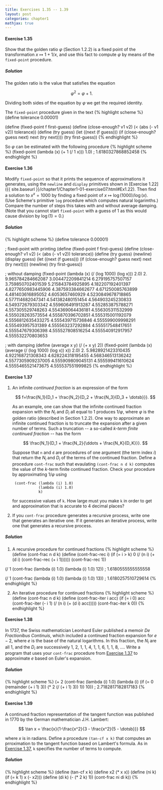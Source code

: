 ```yaml
---
title: Exercises 1.35 -- 1.39
layout: post
categories: chapter1
mathjax: true
---
```


#### Exercise 1.35
Show that the golden ratio $\varphi$ (Section 1.2.2) is a fixed point
of the transformation $x\mapsto 1+1/x$, and use this fact to compute
$\varphi$ by means of the `fixed-point` procedure.

##### Solution
The golden ratio is the value that satisfies the equation

$$
\varphi^2 = \varphi + 1.
$$

Dividing both sides of the equation by $\varphi$ we get the required
identity.

The `fixed-point` procedure given in the text
{% highlight scheme %}
(define tolerance 0.00001)
 
(define (fixed-point f first-guess)
    (define (close-enough? v1 v2)
        (< (abs (- v1 v2)) tolerance))
    (define (try guess)
        (let ((next (f guess)))
             (if (close-enough? guess next)
                 next
                 (try next))))
    (try first-guess))
{% endhighlight %}

So $\varphi$ can be estimated with the following procedure
{% highlight scheme %}
(fixed-point (lambda (x) (+ 1 (/ 1 x))) 1.0)
; 1.6180327868852458
{% endhighlight %}

#### Exercise 1.36
Modify `fixed-point` so that it prints the sequence of approximations
it generates, using the `newline` and `display` primitives shown in
[Exercise 1.22]({{ site.baseurl }}/chapter1/Chapter1-01-exercise07.html#Ex1.22).
Then find a solution to $x^x = 1000$ by finding a fixed point of
$x \mapsto \log(1000)/\log(x)$. (Use Scheme's primitive `log` procedure
which computes natural logarimths.) Compare the number of steps this
takes with and without average damping. (Note that you cannot start
`fixed-point` with a guess of 1 as this would cause division by
$\log(1) = 0$.)

##### Solution
{% highlight scheme %}
(define tolerance 0.00001)

; fixed-point with printing 
(define (fixed-point f first-guess)
    (define (close-enough? v1 v2)
        (< (abs (- v1 v2)) tolerance))
    (define (try guess)
        (newline)
        (display guess)
        (let ((next (f guess)))
             (if (close-enough? guess next)
                 next
                 (try next))))
    (newline)
    (try first-guess))

; without damping
(fixed-point (lambda (x) (/ (log 1000) (log x))) 2.0)
2.
9.965784284662087
3.004472209841214
6.279195757507157
3.759850702401539
5.215843784925895
4.182207192401397
4.8277650983445906
4.387593384662677
4.671250085763899
4.481403616895052
4.6053657460929
4.5230849678718865
4.577114682047341
4.541382480151454
4.564903245230833
4.549372679303342
4.559606491913287
4.552853875788271
4.557305529748263
4.554369064436181
4.556305311532999
4.555028263573554
4.555870396702851
4.555315001192079
4.5556812635433275
4.555439715736846
4.555599009998291
4.555493957531389
4.555563237292884
4.555517548417651
4.555547679306398
4.555527808516254
4.555540912917957
4.555532270803653

; with damping
(define (average x y) (/ (+ x y) 2))
(fixed-point (lambda (x) (average (/ (log 1000) (log x)) x)) 2.0)
2.
5.9828921423310435
4.922168721308343
4.628224318195455
4.568346513136242
4.5577305909237005
4.555909809045131
4.555599411610624
4.5555465521473675
4.555537551999825
{% endhighlight %}

<a name="Ex1.27"> </a>
#### Exercise 1.37
1. An infinite _continued fraction_ is an expression of the form

   $$
   f=\frac{N_1}{D_1 + \frac{N_2}{D_2 + \frac{N_3}{D_3 + \dotsb}}}.
   $$
   
   As an example, one can show that the infinite continued fraction
   expansion with the $N_i$ and $D_i$ all equal to 1 produces
   $1/\varphi$, where $\varphi$ is the golden ratio (described in
   Section 1.2.2). One way to approximate an infinite continued
   fraction is to truncate the expansion after a given number of terms.
   Such a truncation -- a so-called _$k$-term finite continued
   fraction_ -- has the form

   $$
   \frac{N_1}{D_1 + \frac{N_2}{\ddots + \frac{N_K}{D_K}}}.
   $$

   Suppose that `n` and `d` are procedures of one argument (the term
   index $i$) that return the $N_i$ and $D_i$ of the terms of the
   continued fraction. Define a procedure `cont-frac` such that
   evaulating `(cont-frac n d k)` computes the value of the $k$-term
   finite continued fraction. Check your procedure by approximating
   $1/\varphi$ using
   
        (cont-frac (lambda (i) 1.0)
                   (lambda (i) 1.0)
                   k)
                   
   for successive values of `k`. How large must you make
   `k` in order to get and approximation that is accurate to 4
   decimal places?
   
2. If you `cont-frac` procedure generates a recursive process, write
   one that generates an iterative one. If it generates an iterative
   process, write one that generates a recursive process.

##### Solution
1. A recursive procedure for continued fractions
        {% highlight scheme %}
(define (cont-frac n d k)
       (define (cont-frac-rec i)
           (if (= i > k)
               0
               (/ (n i) (+ (d i) (cont-frac-rec (+ i 1))))))
       (cont-frac-rec 1))
       
(/ 1 (cont-frac (lambda (i) 1.0) (lambda (i) 1.0) 12))
; 1.6180555555555558
     
(/ 1 (cont-frac (lambda (i) 1.0) (lambda (i) 1.0) 13))
; 1.6180257510729614
{% endhighlight %}

2. An iterative procedure for continued fractions
        {% highlight scheme %}
(define (cont-frac n d k)
       (define (cont-frac-iter i acc)
           (if (= i 0)
               acc 
               (cont-frac-iter (- i 1)
                               (/ (n i) (+ (d i) acc)))))
       (cont-frac-iter k 0))
{% endhighlight %}

#### Exercise 1.38
In 1737, the Swiss mathematician Leonhard Euler published a memoir
_De Fractionibus Continuis_, which included a continued fraction
expansion for $e - 2$, where $e$ is the base of the natural logarithms.
In this fraction, the $N_i$ are all 1, and the $D_i$ are successively
1, 2, 1, 1, 4, 1, 1, 6, 1, 1, 8, .... Write a program that uses
your `cont-frac` procedure from [Exercise 1.37](#Ex1.37) to approximate
$e$ based on Euler's expansion.

##### Solution
{% highlight scheme %}
(+ 2 (cont-frac (lambda (i) 1.0)
                (lambda (i) (if (= 0 (remainder (+ i 1) 3))
                                (* 2 (/ (+ i 1) 3))
                                1))
               10))
; 2.7182817182817183
{% endhighlight %}

#### Exercise 1.39
A continued fraction representation of the tangent function was
published in 1770 by the German mathematician J.H. Lambert:

$$
\tan x = \frac{x}{1-\frac{x^2}{3 - \frac{x^2}{5 - \dotsb}}}
$$

where $x$ is in radians. Define a procedure `(tan-cf x k)` that
computes an prroximation to the tangent function based on Lambert's
formula. As in [Exercise 1.37](#Ex1.37), `k` specifies the number of
terms to compute.

##### Solution
{% highlight scheme %}
(define (tan-cf x k)
    (define x2 (* x x))
    (define (ni k) (if (= k 1) x (- x2)))
    (define (di k) (- (* 2 k) 1))
    (cont-frac ni di k))
{% endhighlight %}
